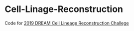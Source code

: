 # Cell-Linage-Reconstruction

Code for [2019 DREAM Cell Lineage Reconstruction Challege](https://www.synapse.org/#!Synapse:syn20692755/wiki/597058)
